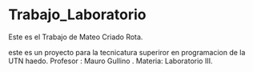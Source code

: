 # Trabajo_Laboratorio
Este es el Trabajo de Mateo Criado Rota.

este es un proyecto para la tecnicatura superiror en programacion de la UTN haedo.
Profesor :  Mauro Gullino .
Materia: Laboratorio III.
